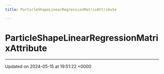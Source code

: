 ```yaml
---
title: ParticleShapeLinearRegressionMatrixAttribute

---
```


# ParticleShapeLinearRegressionMatrixAttribute





-------------------------------

Updated on 2024-05-15 at 19:51:22 +0000
